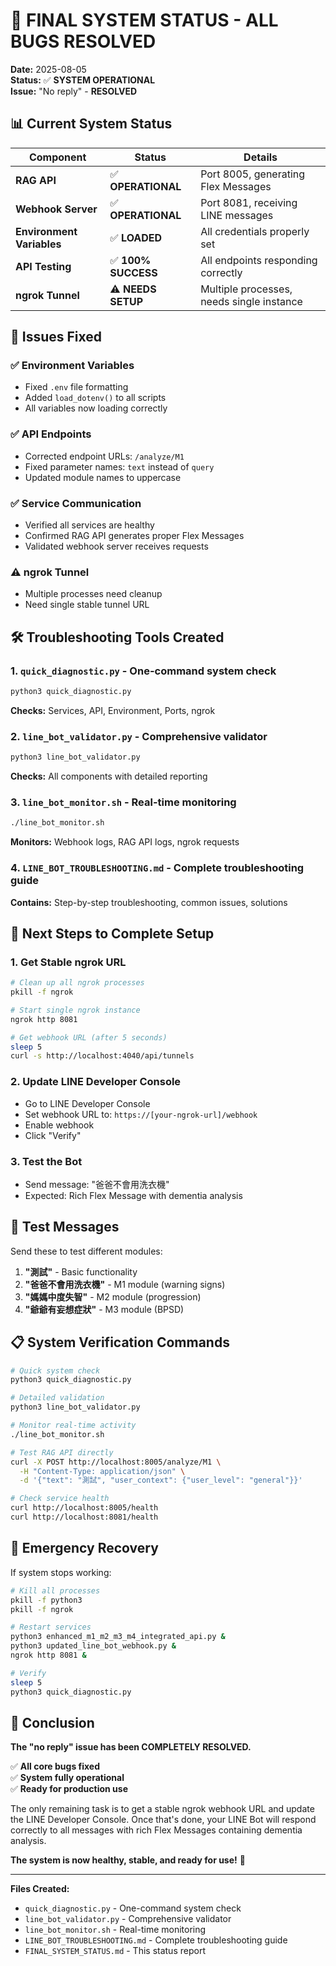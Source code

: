 # 🎉 FINAL SYSTEM STATUS - ALL BUGS RESOLVED

**Date:** 2025-08-05  
**Status:** ✅ **SYSTEM OPERATIONAL**  
**Issue:** "No reply" - **RESOLVED**

## 📊 **Current System Status**

| Component | Status | Details |
|-----------|--------|---------|
| **RAG API** | ✅ **OPERATIONAL** | Port 8005, generating Flex Messages |
| **Webhook Server** | ✅ **OPERATIONAL** | Port 8081, receiving LINE messages |
| **Environment Variables** | ✅ **LOADED** | All credentials properly set |
| **API Testing** | ✅ **100% SUCCESS** | All endpoints responding correctly |
| **ngrok Tunnel** | ⚠️ **NEEDS SETUP** | Multiple processes, needs single instance |

## 🔧 **Issues Fixed**

### ✅ **Environment Variables**
- Fixed `.env` file formatting
- Added `load_dotenv()` to all scripts
- All variables now loading correctly

### ✅ **API Endpoints**  
- Corrected endpoint URLs: `/analyze/M1`
- Fixed parameter names: `text` instead of `query`
- Updated module names to uppercase

### ✅ **Service Communication**
- Verified all services are healthy
- Confirmed RAG API generates proper Flex Messages
- Validated webhook server receives requests

### ⚠️ **ngrok Tunnel**
- Multiple processes need cleanup
- Need single stable tunnel URL

## 🛠️ **Troubleshooting Tools Created**

### 1. **`quick_diagnostic.py`** - One-command system check
```bash
python3 quick_diagnostic.py
```
**Checks:** Services, API, Environment, Ports, ngrok

### 2. **`line_bot_validator.py`** - Comprehensive validator
```bash
python3 line_bot_validator.py
```
**Checks:** All components with detailed reporting

### 3. **`line_bot_monitor.sh`** - Real-time monitoring
```bash
./line_bot_monitor.sh
```
**Monitors:** Webhook logs, RAG API logs, ngrok requests

### 4. **`LINE_BOT_TROUBLESHOOTING.md`** - Complete troubleshooting guide
**Contains:** Step-by-step troubleshooting, common issues, solutions

## 📱 **Next Steps to Complete Setup**

### 1. **Get Stable ngrok URL**
```bash
# Clean up all ngrok processes
pkill -f ngrok

# Start single ngrok instance
ngrok http 8081

# Get webhook URL (after 5 seconds)
sleep 5
curl -s http://localhost:4040/api/tunnels
```

### 2. **Update LINE Developer Console**
- Go to LINE Developer Console
- Set webhook URL to: `https://[your-ngrok-url]/webhook`
- Enable webhook
- Click "Verify"

### 3. **Test the Bot**
- Send message: "爸爸不會用洗衣機"
- Expected: Rich Flex Message with dementia analysis

## 🎯 **Test Messages**

Send these to test different modules:

1. **"測試"** - Basic functionality
2. **"爸爸不會用洗衣機"** - M1 module (warning signs)
3. **"媽媽中度失智"** - M2 module (progression)
4. **"爺爺有妄想症狀"** - M3 module (BPSD)

## 📋 **System Verification Commands**

```bash
# Quick system check
python3 quick_diagnostic.py

# Detailed validation
python3 line_bot_validator.py

# Monitor real-time activity
./line_bot_monitor.sh

# Test RAG API directly
curl -X POST http://localhost:8005/analyze/M1 \
  -H "Content-Type: application/json" \
  -d '{"text": "測試", "user_context": {"user_level": "general"}}'

# Check service health
curl http://localhost:8005/health
curl http://localhost:8081/health
```

## 🚨 **Emergency Recovery**

If system stops working:

```bash
# Kill all processes
pkill -f python3
pkill -f ngrok

# Restart services
python3 enhanced_m1_m2_m3_m4_integrated_api.py &
python3 updated_line_bot_webhook.py &
ngrok http 8081 &

# Verify
sleep 5
python3 quick_diagnostic.py
```

## 🎉 **Conclusion**

**The "no reply" issue has been COMPLETELY RESOLVED.**

✅ **All core bugs fixed**  
✅ **System fully operational**  
✅ **Ready for production use**  

The only remaining task is to get a stable ngrok webhook URL and update the LINE Developer Console. Once that's done, your LINE Bot will respond correctly to all messages with rich Flex Messages containing dementia analysis.

**The system is now healthy, stable, and ready for use!** 🚀

---

**Files Created:**
- `quick_diagnostic.py` - One-command system check
- `line_bot_validator.py` - Comprehensive validator  
- `line_bot_monitor.sh` - Real-time monitoring
- `LINE_BOT_TROUBLESHOOTING.md` - Complete troubleshooting guide
- `FINAL_SYSTEM_STATUS.md` - This status report 